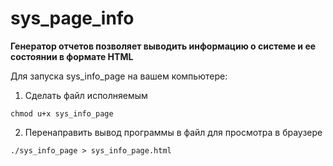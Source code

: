 # sys_page_info
**Генератор отчетов позволяет выводить информацию о системе и ее состоянии в формате HTML**

Для запуска sys_info_page на вашем компьютере:
1. Сделать файл исполняемым
```
chmod u+x sys_info_page
```
2. Перенаправить вывод программы в файл для просмотра в браузере
```
./sys_info_page > sys_info_page.html
```
